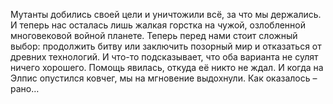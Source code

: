 <!--2025-05-12 00:28:49--><!--pdate:2025-04-23-->
Мутанты добились своей цели и уничтожили всё, за что мы держались. И теперь нас осталась лишь жалкая горстка на чужой, озлобленной многовековой войной планете.
Теперь перед нами стоит сложный выбор: продолжить битву или заключить позорный мир и отказаться от древних технологий. И что-то подсказывает, что оба варианта не сулят ничего хорошего.
Помощь явилась, откуда её никто не ждал. И когда на Элпис опустился ковчег, мы на мгновение выдохнули. Как оказалось – рано…